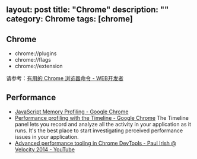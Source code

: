 layout: post
title: "Chrome"
description: ""
category: Chrome
tags: [chrome]
---
## Chrome

- chrome://plugins
- chrome://flags
- chrome://extension

请参考：[有用的 Chrome 浏览器命令 - WEB开发者](http://www.admin10000.com/document/4088.html)

## Performance

- [JavaScript Memory Profiling - Google Chrome](https://developer.chrome.com/devtools/docs/javascript-memory-profiling)
- [Performance profiling with the Timeline - Google Chrome](https://developer.chrome.com/devtools/docs/timeline) The Timeline panel lets you record and analyze all the activity in your application as it runs. It's the best place to start investigating perceived performance issues in your application.
- [Advanced performance tooling in Chrome DevTools - Paul Irish @ Velocity 2014 - YouTube](https://www.youtube.com/watch?v=0xx_dkv9DEY)